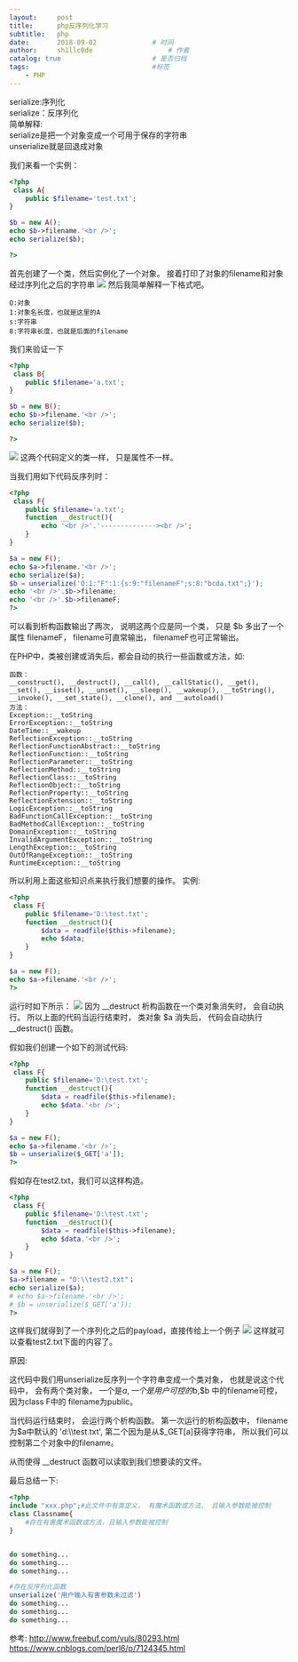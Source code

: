 ```yaml
---
layout:     post
title:      php反序列化学习
subtitle:   php
date:       2018-09-02 				# 时间
author:     sh1llc0de					# 作者
catalog: true 						# 是否归档
tags:								#标签
    - PHP
---
```


serialize:序列化  
serialize：反序列化  
简单解释:  
serialize是把一个对象变成一个可用于保存的字符串  
unserialize就是回退成对象  

我们来看一个实例：

```php
<?php
 class A{
    public $filename='test.txt';
}

$b = new A();
echo $b->filename.'<br />';
echo serialize($b);

?>
```

首先创建了一个类，然后实例化了一个对象。
接着打印了对象的filename和对象经过序列化之后的字符串
![](https://s1.ax1x.com/2018/09/02/PxdY2d.png)
然后我简单解释一下格式吧。
```
O:对象
1:对象名长度，也就是这里的A
s:字符串
8:字符串长度，也就是后面的filename
```

我们来验证一下
```php
<?php
 class B{
    public $filename='a.txt';
}

$b = new B();
echo $b->filename.'<br />';
echo serialize($b);

?>
```
![](https://s1.ax1x.com/2018/09/02/Pxd0Vf.png)
这两个代码定义的类一样， 只是属性不一样。

当我们用如下代码反序列时：
```php
<?php
 class F{
    public $filename='a.txt';
    function __destruct(){
        echo '<br />'.'--------------><br />';
    }
}

$a = new F();
echo $a->filename.'<br />';
echo serialize($a);
$b = unserialize('O:1:"F":1:{s:9:"filenameF";s:8:"bcda.txt";}');
echo '<br />'.$b->filename;
echo '<br />'.$b->filenameF;
?>
```
可以看到析构函数输出了两次， 说明这两个应是同一个类， 只是 $b 多出了一个属性 filenameF， filename可直常输出， filenameF也可正常输出。

在PHP中，类被创建或消失后，都会自动的执行一些函数或方法，如:
```
函数：
__construct(), __destruct(), __call(), __callStatic(), __get(), __set(), __isset(), __unset(), __sleep(), __wakeup(), __toString(), __invoke(), __set_state(), __clone(), and __autoload()
方法：
Exception::__toString
ErrorException::__toString
DateTime::__wakeup
ReflectionException::__toString
ReflectionFunctionAbstract::__toString
ReflectionFunction::__toString
ReflectionParameter::__toString
ReflectionMethod::__toString
ReflectionClass::__toString
ReflectionObject::__toString
ReflectionProperty::__toString
ReflectionExtension::__toString
LogicException::__toString
BadFunctionCallException::__toString
BadMethodCallException::__toString
DomainException::__toString
InvalidArgumentException::__toString
LengthException::__toString
OutOfRangeException::__toString
RuntimeException::__toString
```

所以利用上面这些知识点来执行我们想要的操作。
实例:
```php
<?php
 class F{
    public $filename='D:\test.txt';
    function __destruct(){
        $data = readfile($this->filename);
        echo $data;
    }
}

$a = new F();
echo $a->filename.'<br />';
?>
```

运行时如下所示：
![](https://s1.ax1x.com/2018/09/02/Pxd7RJ.png)
因为 __destruct 析构函数在一个类对象消失时， 会自动执行。 所以上面的代码当运行结束时， 类对象 $a 消失后， 代码会自动执行 __destruct() 函数。

假如我们创建一个如下的测试代码:
```php
<?php
 class F{
    public $filename='D:\test.txt';
    function __destruct(){
        $data = readfile($this->filename);
        echo $data.'<br />';
    }
}

$a = new F();
echo $a->filename.'<br />';
$b = unserialize($_GET['a']);
?>
```

假如存在test2.txt，我们可以这样构造。

```php
<?php
 class F{
    public $filename='D:\test.txt';
    function __destruct(){
        $data = readfile($this->filename);
        echo $data.'<br />';
    }
}

$a = new F();
$a->filename = "D:\\test2.txt"；
echo serialize($a);
# echo $a->filename.'<br />';  
# $b = unserialize($_GET['a']);
?>
```
这样我们就得到了一个序列化之后的payload，直接传给上一个例子
![](https://s1.ax1x.com/2018/09/02/Pxw8e0.png)
这样就可以查看test2.txt下面的内容了。

原因:

这代码中我们用unserialize反序列一个字符串变成一个类对象， 也就是说这个代码中， 会有两个类对象， 一个是$a, 一个是用户可控的$b,$b 中的filename可控， 因为class F中的 filename为public。

当代码运行结束时， 会运行两个析构函数。 第一次运行的析构函数中， filename为$a中默认的 'd:\\test.txt', 第二个因为是从$_GET[a]获得字符串， 所以我们可以控制第二个对象中的filename。

从而使得 __destruct 函数可以读取到我们想要读的文件。

最后总结一下:
```php
<?php
include "xxx.php";#此文件中有类定义， 有魔术函数或方法， 且输入参数能被控制
class Classname{
    #存在有害魔术函数或方法，且输入参数能被控制
}


do something...
do something...
do something...

#存在反序列化函数
unserialize('用户输入有害参数未过滤')
do something...
do something...
do something...
```

参考:
http://www.freebuf.com/vuls/80293.html
https://www.cnblogs.com/perl6/p/7124345.html
